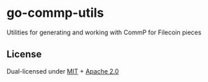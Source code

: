 # go-commp-utils

Utilities for generating and working with CommP for Filecoin pieces

## License

Dual-licensed under [MIT](https://github.com/filecoin-project/go-padreader/blob/master/LICENSE-MIT) + [Apache 2.0](https://github.com/filecoin-project/go-padreader/blob/master/LICENSE-APACHE)
